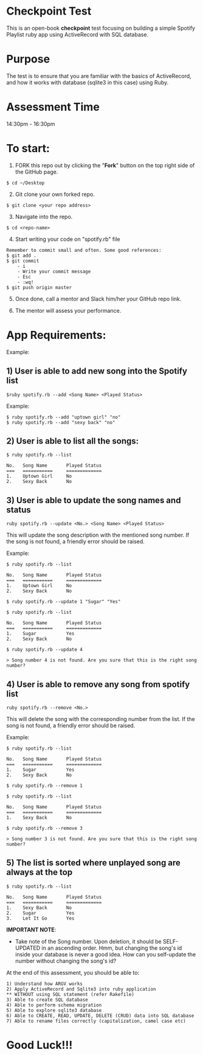 # Checkpoint Test

This is an open-book **checkpoint** test focusing on building a
simple Spotify Playlist ruby app using ActiveRecord with SQL database.

# Purpose
The test is to ensure that you are familiar with the basics of ActiveRecord,
and how it works with database (sqlite3 in this case) using Ruby.

# Assessment Time
14:30pm - 16:30pm

# To start:
1) FORK this repo out by clicking the "**Fork**" button on the top right side of the GitHub page.

```
$ cd ~/Desktop
```

2) Git clone your own forked repo.

```
$ git clone <your repo address>
```

3) Navigate into the repo.
```
$ cd <repo-name>
```

4) Start writing your code on "spotify.rb" file

```
Remember to commit small and often. Some good references:
$ git add .
$ git commit
    - i
    - Write your commit message
    - Esc
    - :wq!
$ git push origin master
```

5) Once done, call a mentor and Slack him/her your GitHub repo link.

6) The mentor will assess your performance.

# App Requirements:

Example:

## 1) User is able to add new song into the Spotify list

```
$ruby spotify.rb --add <Song Name> <Played Status> 
```

Example:

```
$ ruby spotify.rb --add "uptown girl" "no"
$ ruby spotify.rb --add "sexy back" "no"
```

## 2) User is able to list all the songs:
```
$ ruby spotify.rb --list
```
```
No.   Song Name       Played Status
===   ===========     =============
1.    Uptown Girl     No
2.    Sexy Back       No
```


## 3) User is able to update the song names and status

```
ruby spotify.rb --update <No.> <Song Name> <Played Status>
```

This will update the song description with the mentioned song number.
If the song is not found, a friendly error should be raised.

Example:

```
$ ruby spotify.rb --list
```
```
No.   Song Name       Played Status
===   ===========     =============
1.    Uptown Girl     No
2.    Sexy Back       No
```

```
$ ruby spotify.rb --update 1 "Sugar" "Yes"
```
```
$ ruby spotify.rb --list
```
```
No.   Song Name       Played Status
===   ===========     =============
1.    Sugar           Yes
2.    Sexy Back       No
```

```
$ ruby spotify.rb --update 4
```

```
> Song number 4 is not found. Are you sure that this is the right song number?
```


## 4) User is able to remove any song from spotify list

```
ruby spotify.rb --remove <No.>
```

This will delete the song with the corresponding number from the list.
If the song is not found, a friendly error should be raised.

Example:

```
$ ruby spotify.rb --list
```

```
No.   Song Name       Played Status
===   ===========     =============
1.    Sugar           Yes
2.    Sexy Back       No
```

```
$ ruby spotify.rb --remove 1
```

```
$ ruby spotify.rb --list
```

```
No.   Song Name       Played Status
===   ===========     =============
1.    Sexy Back       No
```

```
$ ruby spotify.rb --remove 3
```

```
> Song number 3 is not found. Are you sure that this is the right song number?
```

## 5) The list is sorted where unplayed song are always at the top

```
$ ruby spotify.rb --list
```

```
No.   Song Name       Played Status
===   ===========     =============
1.    Sexy Back       No
2.    Sugar           Yes
3.    Let It Go       Yes
```

**IMPORTANT NOTE**:

- Take note of the Song number. Upon deletion, it should be SELF-UPDATED in an ascending order.
  Hmm, but changing the song's id inside your database is never a good idea.
  How can you self-update the number without changing the song's id?


At the end of this assessment, you should be able to:
```
1) Understand how ARGV works
2) Apply ActiveRecord and Sqlite3 into ruby application
** WITHOUT using SQL statement (refer Rakefile)
3) Able to create SQL database
4) Able to perform schema migration
5) Able to explore sqlite3 database
6) Able to CREATE, READ, UPDATE, DELETE (CRUD) data into SQL database
7) Able to rename files correctly (capitalization, camel case etc)
```

# Good Luck!!!
